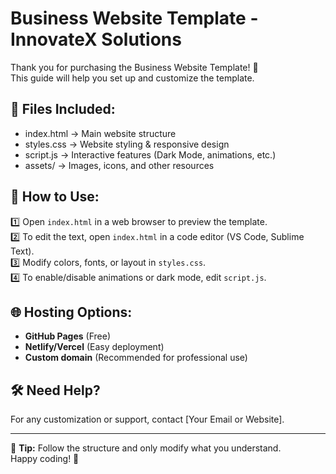 # Business Website Template - InnovateX Solutions

Thank you for purchasing the Business Website Template! 🎉  
This guide will help you set up and customize the template.

## 📂 Files Included:
- index.html  → Main website structure
- styles.css  → Website styling & responsive design
- script.js   → Interactive features (Dark Mode, animations, etc.)
- assets/     → Images, icons, and other resources

## 🚀 How to Use:
1️⃣ Open `index.html` in a web browser to preview the template.  
2️⃣ To edit the text, open `index.html` in a code editor (VS Code, Sublime Text).  
3️⃣ Modify colors, fonts, or layout in `styles.css`.  
4️⃣ To enable/disable animations or dark mode, edit `script.js`.  

## 🌐 Hosting Options:
- **GitHub Pages** (Free)
- **Netlify/Vercel** (Easy deployment)
- **Custom domain** (Recommended for professional use)

## 🛠 Need Help?
For any customization or support, contact [Your Email or Website].

---

📌 **Tip:** Follow the structure and only modify what you understand.  
Happy coding! 🚀
